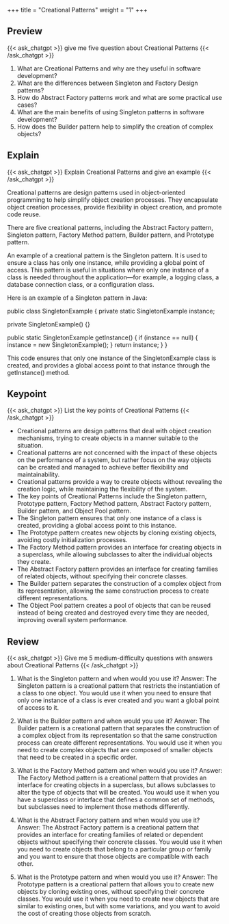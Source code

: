 +++
title = "Creational Patterns"
weight = "1"
+++
## Preview
{{< ask_chatgpt >}}
give me five question about Creational Patterns
{{< /ask_chatgpt >}}



1. What are Creational Patterns and why are they useful in software development?
2. What are the differences between Singleton and Factory Design patterns?
3. How do Abstract Factory patterns work and what are some practical use cases?
4. What are the main benefits of using Singleton patterns in software development?
5. How does the Builder pattern help to simplify the creation of complex objects?   

## Explain
{{< ask_chatgpt >}}
Explain Creational Patterns and give an example
{{< /ask_chatgpt >}}



Creational patterns are design patterns used in object-oriented programming to help simplify object creation processes. They encapsulate object creation processes, provide flexibility in object creation, and promote code reuse.

There are five creational patterns, including the Abstract Factory pattern, Singleton pattern, Factory Method pattern, Builder pattern, and Prototype pattern.

An example of a creational pattern is the Singleton pattern. It is used to ensure a class has only one instance, while providing a global point of access. This pattern is useful in situations where only one instance of a class is needed throughout the application—for example, a logging class, a database connection class, or a configuration class.

Here is an example of a Singleton pattern in Java:

public class SingletonExample {
  private static SingletonExample instance;

  private SingletonExample() {}

  public static SingletonExample getInstance() {
    if (instance == null) {
      instance = new SingletonExample();
    }
    return instance;
  }
}


This code ensures that only one instance of the SingletonExample class is created, and provides a global access point to that instance through the getInstance() method.   

## Keypoint
{{< ask_chatgpt >}}
List the key points of Creational Patterns
{{< /ask_chatgpt >}}



- Creational patterns are design patterns that deal with object creation mechanisms, trying to create objects in a manner suitable to the situation.
- Creational patterns are not concerned with the impact of these objects on the performance of a system, but rather focus on the way objects can be created and managed to achieve better flexibility and maintainability.
- Creational patterns provide a way to create objects without revealing the creation logic, while maintaining the flexibility of the system.
- The key points of Creational Patterns include the Singleton pattern, Prototype pattern, Factory Method pattern, Abstract Factory pattern, Builder pattern, and Object Pool pattern.
- The Singleton pattern ensures that only one instance of a class is created, providing a global access point to this instance.
- The Prototype pattern creates new objects by cloning existing objects, avoiding costly initialization processes.
- The Factory Method pattern provides an interface for creating objects in a superclass, while allowing subclasses to alter the individual objects they create.
- The Abstract Factory pattern provides an interface for creating families of related objects, without specifying their concrete classes.
- The Builder pattern separates the construction of a complex object from its representation, allowing the same construction process to create different representations.
- The Object Pool pattern creates a pool of objects that can be reused instead of being created and destroyed every time they are needed, improving overall system performance.   

## Review
{{< ask_chatgpt >}}
Give me 5 medium-difficulty questions with answers about Creational Patterns
{{< /ask_chatgpt >}}



1. What is the Singleton pattern and when would you use it?
Answer: The Singleton pattern is a creational pattern that restricts the instantiation of a class to one object. You would use it when you need to ensure that only one instance of a class is ever created and you want a global point of access to it.

2. What is the Builder pattern and when would you use it?
Answer: The Builder pattern is a creational pattern that separates the construction of a complex object from its representation so that the same construction process can create different representations. You would use it when you need to create complex objects that are composed of smaller objects that need to be created in a specific order.

3. What is the Factory Method pattern and when would you use it?
Answer: The Factory Method pattern is a creational pattern that provides an interface for creating objects in a superclass, but allows subclasses to alter the type of objects that will be created. You would use it when you have a superclass or interface that defines a common set of methods, but subclasses need to implement those methods differently.

4. What is the Abstract Factory pattern and when would you use it?
Answer: The Abstract Factory pattern is a creational pattern that provides an interface for creating families of related or dependent objects without specifying their concrete classes. You would use it when you need to create objects that belong to a particular group or family and you want to ensure that those objects are compatible with each other.

5. What is the Prototype pattern and when would you use it?
Answer: The Prototype pattern is a creational pattern that allows you to create new objects by cloning existing ones, without specifying their concrete classes. You would use it when you need to create new objects that are similar to existing ones, but with some variations, and you want to avoid the cost of creating those objects from scratch.   

